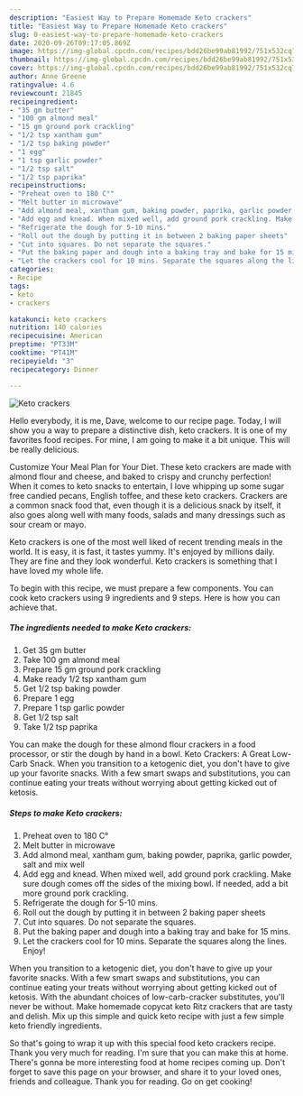 ```yaml
---
description: "Easiest Way to Prepare Homemade Keto crackers"
title: "Easiest Way to Prepare Homemade Keto crackers"
slug: 0-easiest-way-to-prepare-homemade-keto-crackers
date: 2020-09-26T09:17:05.869Z
image: https://img-global.cpcdn.com/recipes/bdd26be99ab81992/751x532cq70/keto-crackers-recipe-main-photo.jpg
thumbnail: https://img-global.cpcdn.com/recipes/bdd26be99ab81992/751x532cq70/keto-crackers-recipe-main-photo.jpg
cover: https://img-global.cpcdn.com/recipes/bdd26be99ab81992/751x532cq70/keto-crackers-recipe-main-photo.jpg
author: Anne Greene
ratingvalue: 4.6
reviewcount: 21845
recipeingredient:
- "35 gm butter"
- "100 gm almond meal"
- "15 gm ground pork crackling"
- "1/2 tsp xantham gum"
- "1/2 tsp baking powder"
- "1 egg"
- "1 tsp garlic powder"
- "1/2 tsp salt"
- "1/2 tsp paprika"
recipeinstructions:
- "Preheat oven to 180 C°"
- "Melt butter in microwave"
- "Add almond meal, xantham gum, baking powder, paprika, garlic powder, salt and mix well"
- "Add egg and knead. When mixed well, add ground pork crackling. Make sure dough comes off the sides of the mixing bowl. If needed, add a bit more ground pork crackling."
- "Refrigerate the dough for 5-10 mins."
- "Roll out the dough by putting it in between 2 baking paper sheets"
- "Cut into squares. Do not separate the squares."
- "Put the baking paper and dough into a baking tray and bake for 15 mins."
- "Let the crackers cool for 10 mins. Separate the squares along the lines. Enjoy!"
categories:
- Recipe
tags:
- keto
- crackers

katakunci: keto crackers 
nutrition: 140 calories
recipecuisine: American
preptime: "PT33M"
cooktime: "PT41M"
recipeyield: "3"
recipecategory: Dinner

---
```



![Keto crackers](https://img-global.cpcdn.com/recipes/bdd26be99ab81992/751x532cq70/keto-crackers-recipe-main-photo.jpg)

Hello everybody, it is me, Dave, welcome to our recipe page. Today, I will show you a way to prepare a distinctive dish, keto crackers. It is one of my favorites food recipes. For mine, I am going to make it a bit unique. This will be really delicious.

Customize Your Meal Plan for Your Diet. These keto crackers are made with almond flour and cheese, and baked to crispy and crunchy perfection! When it comes to keto snacks to entertain, I love whipping up some sugar free candied pecans, English toffee, and these keto crackers. Crackers are a common snack food that, even though it is a delicious snack by itself, it also goes along well with many foods, salads and many dressings such as sour cream or mayo.

Keto crackers is one of the most well liked of recent trending meals in the world. It is easy, it is fast, it tastes yummy. It's enjoyed by millions daily. They are fine and they look wonderful. Keto crackers is something that I have loved my whole life.


To begin with this recipe, we must prepare a few components. You can cook keto crackers using 9 ingredients and 9 steps. Here is how you can achieve that.

<!--inarticleads1-->

##### The ingredients needed to make Keto crackers:

1. Get 35 gm butter
1. Take 100 gm almond meal
1. Prepare 15 gm ground pork crackling
1. Make ready 1/2 tsp xantham gum
1. Get 1/2 tsp baking powder
1. Prepare 1 egg
1. Prepare 1 tsp garlic powder
1. Get 1/2 tsp salt
1. Take 1/2 tsp paprika


You can make the dough for these almond flour crackers in a food processor, or stir the dough by hand in a bowl. Keto Crackers: A Great Low-Carb Snack. When you transition to a ketogenic diet, you don&#39;t have to give up your favorite snacks. With a few smart swaps and substitutions, you can continue eating your treats without worrying about getting kicked out of ketosis. 

<!--inarticleads2-->

##### Steps to make Keto crackers:

1. Preheat oven to 180 C°
1. Melt butter in microwave
1. Add almond meal, xantham gum, baking powder, paprika, garlic powder, salt and mix well
1. Add egg and knead. When mixed well, add ground pork crackling. Make sure dough comes off the sides of the mixing bowl. If needed, add a bit more ground pork crackling.
1. Refrigerate the dough for 5-10 mins.
1. Roll out the dough by putting it in between 2 baking paper sheets
1. Cut into squares. Do not separate the squares.
1. Put the baking paper and dough into a baking tray and bake for 15 mins.
1. Let the crackers cool for 10 mins. Separate the squares along the lines. Enjoy!


When you transition to a ketogenic diet, you don&#39;t have to give up your favorite snacks. With a few smart swaps and substitutions, you can continue eating your treats without worrying about getting kicked out of ketosis. With the abundant choices of low-carb-cracker substitutes, you&#39;ll never be without. Make homemade copycat keto Ritz crackers that are tasty and delish. Mix up this simple and quick keto recipe with just a few simple keto friendly ingredients. 

So that's going to wrap it up with this special food keto crackers recipe. Thank you very much for reading. I'm sure that you can make this at home. There's gonna be more interesting food at home recipes coming up. Don't forget to save this page on your browser, and share it to your loved ones, friends and colleague. Thank you for reading. Go on get cooking!
